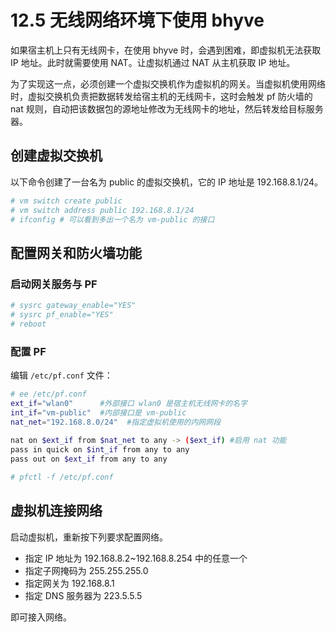 # 12.5 无线网络环境下使用 bhyve

如果宿主机上只有无线网卡，在使用 bhyve 时，会遇到困难，即虚拟机无法获取 IP 地址。此时就需要使用 NAT。让虚拟机通过 NAT 从主机获取 IP 地址。

为了实现这一点，必须创建一个虚拟交换机作为虚拟机的网关。当虚拟机使用网络时，虚拟交换机负责把数据转发给宿主机的无线网卡，这时会触发 pf 防火墙的 nat 规则，自动把该数据包的源地址修改为无线网卡的地址，然后转发给目标服务器。

## 创建虚拟交换机

以下命令创建了一台名为 public 的虚拟交换机，它的 IP 地址是 192.168.8.1/24。

```sh
# vm switch create public
# vm switch address public 192.168.8.1/24
# ifconfig # 可以看到多出一个名为 vm-public 的接口
```

## 配置网关和防火墙功能

### 启动网关服务与 PF

```sh
# sysrc gateway_enable="YES"
# sysrc pf_enable="YES"
# reboot
```

### 配置 PF

编辑 `/etc/pf.conf` 文件：

```sh
# ee /etc/pf.conf
ext_if="wlan0"      #外部接口 wlan0 是宿主机无线网卡的名字
int_if="vm-public"  #内部接口是 vm-public
nat_net="192.168.8.0/24"  #指定虚拟机使用的内网网段
 
nat on $ext_if from $nat_net to any -> ($ext_if) #启用 nat 功能
pass in quick on $int_if from any to any 
pass out on $ext_if from any to any

# pfctl -f /etc/pf.conf
```

## 虚拟机连接网络

启动虚拟机，重新按下列要求配置网络。

- 指定 IP 地址为 192.168.8.2~192.168.8.254 中的任意一个
- 指定子网掩码为 255.255.255.0
- 指定网关为 192.168.8.1
- 指定 DNS 服务器为 223.5.5.5

即可接入网络。
